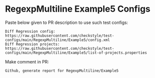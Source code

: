 # RegexpMultiline Example5 Configs
Paste below given to PR description to use such test configs:
```
Diff Regression config: https://raw.githubusercontent.com/checkstyle/test-configs/main/RegexpMultiline/Example5/config.xml
Diff Regression projects: https://raw.githubusercontent.com/checkstyle/test-configs/main/RegexpMultiline/Example5/list-of-projects.properties
```
Make comment in PR:
```
Github, generate report for RegexpMultiline/Example5
```
